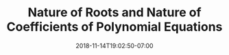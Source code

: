 ---
title: 'Nature of Roots and Nature of Coefficients of Polynomial Equations'
date: 2018-11-14T19:02:50-07:00
draft: false
weight: 4
extensions:
    - katex
---